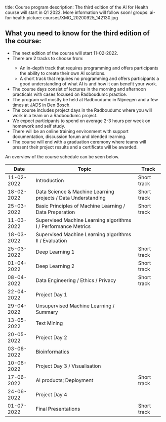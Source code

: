 title: Course program
description: The third edition of the AI for Health course will start in Q1 2022. More information will follow soon!
groups: ai-for-health
picture: courses/XMG_20200925_142130.jpg

## What you need to know for the third edition of the course:

<ul>
<li>The next edition of the course will start 11-02-2022.</li>
<li>There are 2 tracks to choose from: </li>
<ul>
  <li> An in-depth track that requires programming and offers participants the ability to create their own AI solutions.</li>
  <li> A short track that requires no programming and offers participants a good understanding of what AI is and how it can benefit your work.</li>
</ul>
<li>The course days consist of lectures in the morning and afternoon practicals with cases focused on Radboudumc practice.</li>
<li>The program will mostly be held at Radboudumc in Nijmegen and a few times at JADS in Den Bosch.</li>
<li>The course includes project days in the Radboudumc where you will work in a team on a Radboudumc project.</li>
<li>We expect participants to spend on average 2-3 hours per week on homework and self study.</li>
<li>There will be an online training environment with support documentation, discussion forum and blended learning.</li>
<li>The course will end with a graduation ceremony where teams will present their project results and a certificate will be awarded.</li>
</ul>

<!---

- The course will be held on 18 Fridays, with different topics per day, starting in Q1 2022.
- The course days consist of lectures in the morning and afternoon practicals with cases focused on Radboudumc practice.
- The program for the 18 Fridays will mostly be held at Radboudumc in Nijmegen and a few times at JADS in Den Bosch.
- The course includes 4 project days in the Radboudumc where you will work in a team on a Radboudumc project.
- We expect participants to spend on average 2-3 hours per week on homework and self study.
- There will be an online training environment with support documentation, discussion forum and blended learning.
- The course will end with a graduation ceremony where teams will present their project results and a certificate will be awarded.
-->

An overview of the course schedule can be seen below.

| Date  |  Topic  | Track |
| ----- | ------- | ------|
| 11-02-2022 | Introduction | Short track |
| 18-02-2022 | Data Science & Machine Learning projects / Data Understanding | Short track |
| 25-03-2022 | Basic Principles of Machine Learning / Data Preparation | Short track |
| 11-03-2022 | Supervised Machine Learning algorithms I / Performance Metrics | |
| 18-03-2022 | Supervised Machine Learning algorithms II / Evaluation | |
| 25-03-2022 | Deep Learning 1 | Short track |
| 01-04-2022 | Deep Learning 2 | Short track |
| 08-04-2022 | Data Engineering / Ethics / Privacy | Short track |
| 22-04-2022 | Project Day 1 | |
| 29-04-2022 | Unsupervised Machine Learning / Summary | |
| 13-05-2022 | Text Mining | |
| 20-05-2022 | Project Day 2 | |
| 03-06-2022 | Bioinformatics | |
| 10-06-2022 | Project Day 3 / Visualisation | |
| 17-06-2022 | AI products; Deployment | Short track |
| 24-06-2022 | Project Day 4 | |
| 01-07-2022 | Final Presentations | Short track |

